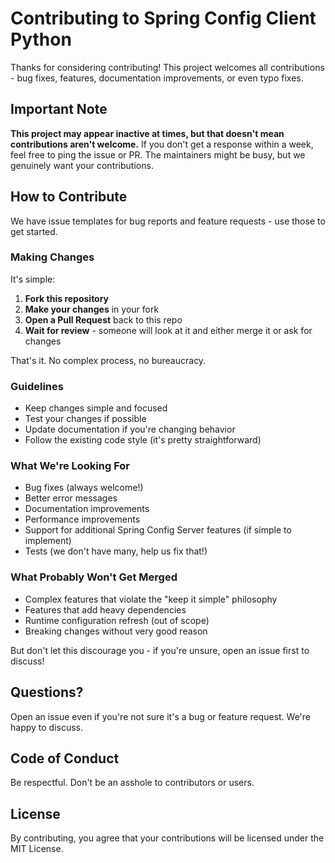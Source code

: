 # Contributing to Spring Config Client Python

Thanks for considering contributing! This project welcomes all contributions - bug fixes, features, documentation improvements, or even typo fixes.

## Important Note

**This project may appear inactive at times, but that doesn't mean contributions aren't welcome.** If you don't get a response within a week, feel free to ping the issue or PR. The maintainers might be busy, but we genuinely want your contributions.

## How to Contribute

We have issue templates for bug reports and feature requests - use those to get started.

### Making Changes

It's simple:

1. **Fork this repository**
2. **Make your changes** in your fork
3. **Open a Pull Request** back to this repo
4. **Wait for review** - someone will look at it and either merge it or ask for changes

That's it. No complex process, no bureaucracy.

### Guidelines

- Keep changes simple and focused
- Test your changes if possible
- Update documentation if you're changing behavior
- Follow the existing code style (it's pretty straightforward)

### What We're Looking For

- Bug fixes (always welcome!)
- Better error messages
- Documentation improvements
- Performance improvements
- Support for additional Spring Config Server features (if simple to implement)
- Tests (we don't have many, help us fix that!)

### What Probably Won't Get Merged

- Complex features that violate the "keep it simple" philosophy
- Features that add heavy dependencies
- Runtime configuration refresh (out of scope)
- Breaking changes without very good reason

But don't let this discourage you - if you're unsure, open an issue first to discuss!

## Questions?

Open an issue even if you're not sure it's a bug or feature request. We're happy to discuss.

## Code of Conduct

Be respectful. Don't be an asshole to contributors or users.

## License

By contributing, you agree that your contributions will be licensed under the MIT License.
